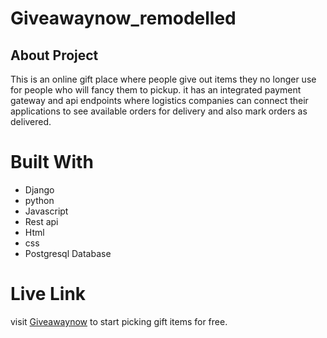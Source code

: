 # Giveawaynow_remodelled
## About Project
This is an online gift place where people give out items they no longer use for people who will fancy them to pickup. it has an integrated payment gateway and api endpoints 
where logistics companies can connect their applications to see available orders for delivery and also mark orders as delivered.
# Built With
* Django
* python 
* Javascript
* Rest api
* Html 
* css
* Postgresql Database

# Live Link
visit [Giveawaynow](https://www.giveawaynow.com.ng) to start picking gift items for free.
